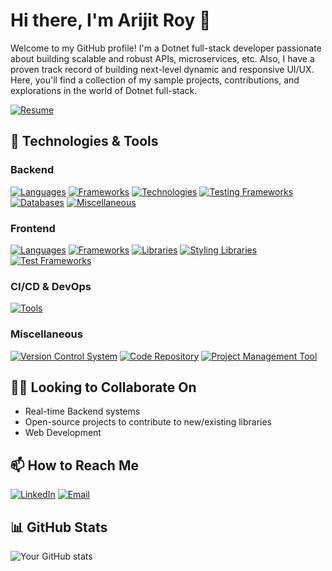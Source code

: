 # Hi there, I'm Arijit Roy 👋

Welcome to my GitHub profile! I'm a Dotnet full-stack developer passionate about building scalable and robust APIs, microservices, etc. Also, I have a proven track record of building next-level dynamic and responsive UI/UX. Here, you'll find a collection of my sample projects, contributions, and explorations in the world of Dotnet full-stack.

[![Resume](https://img.shields.io/badge/%20Check%20My%20Resume%20-white?style=for-the-badge&logo=google-docs)]()

## 🔧 Technologies & Tools

### Backend
[![Languages](https://img.shields.io/badge/%20Languages-C%23%20%7c%20Python%20%7C%20Java%20%7C%20C-green?style=flat&color=1e8cbe)]()
[![Frameworks](https://img.shields.io/badge/%20Frameworks-ASP.Net%20Web%20API%20%7c%20ASP.Net%20MVC%20%7C%20ASP.Net%20Core%20%7C%20ASP.Net%20Web%20Forms%20-green?style=flat&color=1e8cbe)]()
[![Technologies](https://img.shields.io/badge/%20Data%20Access%20Technologies-Entity%20Framework%20%7c%20Dapper%20%7C%20ADO.Net-green?style=flat&color=1e8cbe)]()
[![Testing Frameworks](https://img.shields.io/badge/%20Test%20Frameworks-xUnit%20%7c%20NUnit%20%7C%20Specflow%20%7c%20Moq%20%7c%20Fluent%20Assertions-green?style=flat&color=1e8cbe)]()
[![Databases](https://img.shields.io/badge/%20Databases-Microsoft%20SQL%20Server%20%7c%20MySQL-green?style=flat&color=1e8cbe)]()
[![Miscellaneous](https://img.shields.io/badge/%20Miscellaneous-LINQ%20%7c%20Newtonsoft.Json%20%7c%20AutoMapper%20%7c%20Serilog%20%7c%20Log4Net%20%7c%20JWT%20%7c%20Nuget-green?style=flat&color=1e8cbe)]()

### Frontend
[![Languages](https://img.shields.io/badge/%20Languages-TypeScript%20%7c%20JavaScript%20%7C%20HTML%20%7C%20CSS-green?style=flat&color=8c2c78)]()
[![Frameworks](https://img.shields.io/badge/%20Frameworks-Vue.js%20%7c%20Angular.js-green?style=flat&color=8c2c78)]()
[![Libraries](https://img.shields.io/badge/%20Libraries-VueX%20%7c%20Vue%20Router%20%7c%20NgRx-green?style=flat&color=8c2c78)]()
[![Styling Libraries](https://img.shields.io/badge/%20Styling%20Libraries-Vuetify%20%7c%20IView%20%7c%20Bootstrap%20%7c%20Tailwind%20CSS-green?style=flat&color=8c2c78)]()
[![Test Frameworks](https://img.shields.io/badge/%20Test%20Frameworks-Cypress%20%7c%20Jest-green?style=flat&color=8c2c78)]()

### CI/CD & DevOps
[![Tools](https://img.shields.io/badge/%20Tools-Docker%20%7C%20Kubernetes%20%7C%20Jenkins-green?style=flat&color=06a049)]()

### Miscellaneous
[![Version Control System](https://img.shields.io/badge/%20Version%20Control%20System-Git-green?style=flat&color=bc791a)]()
[![Code Repository](https://img.shields.io/badge/%20Code%20Repository-GitHub%20%7C%20BitBucket-green?style=flat&color=bc791a)]()
[![Project Management Tool](https://img.shields.io/badge/%20Project%20Management%20Tool-Jira-green?style=flat&color=bc791a)]()

## 👯‍♀️ Looking to Collaborate On

- Real-time Backend systems
- Open-source projects to contribute to new/existing libraries
- Web Development

## 📫 How to Reach Me

[![LinkedIn](https://img.shields.io/badge/LinkedIn-Arijit%20Roy-blue?style=flat&logo=linkedin)](https://www.linkedin.com/in/aroyofficial)
[![Email](https://img.shields.io/badge/Email-aroy02072000@gmail.com-ff160b?style=flat&logo=gmail&logoColor=white)](mailto:aroy02072000@gmail.com)

## 📊 GitHub Stats

![Your GitHub stats](https://github-readme-stats.vercel.app/api?username=aroyofficial&show_icons=true&theme=radical)
